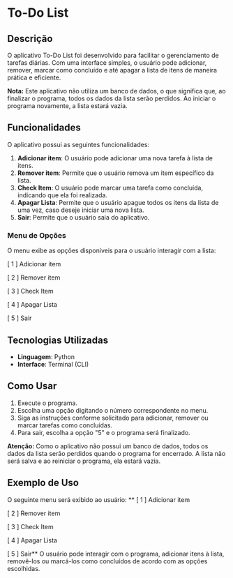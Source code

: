 # To-Do List

## Descrição

O aplicativo To-Do List foi desenvolvido para facilitar o gerenciamento de tarefas diárias. Com uma interface simples, o usuário pode adicionar, remover, marcar como concluído e até apagar a lista de itens de maneira prática e eficiente.

**Nota:** Este aplicativo não utiliza um banco de dados, o que significa que, ao finalizar o programa, todos os dados da lista serão perdidos. Ao iniciar o programa novamente, a lista estará vazia.

## Funcionalidades

O aplicativo possui as seguintes funcionalidades:

1. **Adicionar item**: O usuário pode adicionar uma nova tarefa à lista de itens.
2. **Remover item**: Permite que o usuário remova um item específico da lista.
3. **Check Item**: O usuário pode marcar uma tarefa como concluída, indicando que ela foi realizada.
4. **Apagar Lista**: Permite que o usuário apague todos os itens da lista de uma vez, caso deseje iniciar uma nova lista.
5. **Sair**: Permite que o usuário saia do aplicativo.

### Menu de Opções

O menu exibe as opções disponíveis para o usuário interagir com a lista:

[ 1 ] Adicionar item

[ 2 ] Remover item

[ 3 ] Check Item

[ 4 ] Apagar Lista

[ 5 ] Sair

## Tecnologias Utilizadas

- **Linguagem**: Python
- **Interface**: Terminal (CLI)

## Como Usar

1. Execute o programa.
2. Escolha uma opção digitando o número correspondente no menu.
3. Siga as instruções conforme solicitado para adicionar, remover ou marcar tarefas como concluídas.
4. Para sair, escolha a opção "5" e o programa será finalizado.

**Atenção:** Como o aplicativo não possui um banco de dados, todos os dados da lista serão perdidos quando o programa for encerrado. A lista não será salva e ao reiniciar o programa, ela estará vazia.

## Exemplo de Uso

O seguinte menu será exibido ao usuário:
**
[ 1 ] Adicionar item

[ 2 ] Remover item

[ 3 ] Check Item

[ 4 ] Apagar Lista

[ 5 ] Sair**
O usuário pode interagir com o programa, adicionar itens à lista, removê-los ou marcá-los como concluídos de acordo com as opções escolhidas.
